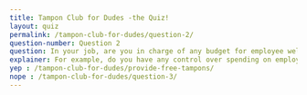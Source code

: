 ```yaml
---
title: Tampon Club for Dudes -the Quiz!
layout: quiz
permalink: /tampon-club-for-dudes/question-2/
question-number: Question 2
question: In your job, are you in charge of any budget for employee well-being?
explainer: For example, do you have any control over spending on employee welfare issues? or are you in charge of facilities? are you in a position to institute free sanitary products at your company?
yep : /tampon-club-for-dudes/provide-free-tampons/
nope : /tampon-club-for-dudes/question-3/
---
```


